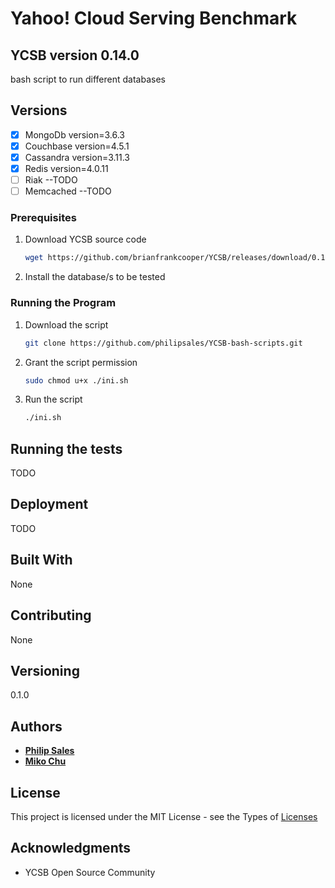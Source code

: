 # Yahoo! Cloud Serving Benchmark 

## YCSB version 0.14.0
bash script to run different databases

## Versions
- [x] MongoDb version=3.6.3
- [x] Couchbase version=4.5.1
- [x] Cassandra version=3.11.3
- [x] Redis version=4.0.11
- [ ] Riak --TODO
- [ ] Memcached --TODO

### Prerequisites

1. Download YCSB source code
    ```bash
    wget https://github.com/brianfrankcooper/YCSB/releases/download/0.14.0/ycsb-0.14.0.tar.gz
    ```
1. Install the database/s to be tested

### Running the Program

1. Download the script
    ```bash
    git clone https://github.com/philipsales/YCSB-bash-scripts.git
    ```

1. Grant the script permission
    ```bash
    sudo chmod u+x ./ini.sh
    ```

1. Run the script 
    ```bash
    ./ini.sh
    ```

## Running the tests
TODO
## Deployment
TODO
## Built With
None
## Contributing
None
## Versioning
0.1.0
## Authors
* [**Philip Sales**](https://github.com/philipsales)
* [**Miko Chu**](https://github.com/meSmashsta)
## License
This project is licensed under the MIT License - see the Types of [Licenses](https://opensource.org/licenses/alphabetical) 
## Acknowledgments
* YCSB Open Source Community 

